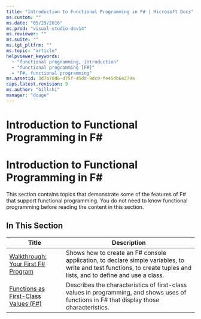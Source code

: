 ```yaml
---
title: "Introduction to Functional Programming in F# | Microsoft Docs"
ms.custom: ""
ms.date: "05/29/2016"
ms.prod: "visual-studio-dev14"
ms.reviewer: ""
ms.suite: ""
ms.tgt_pltfrm: ""
ms.topic: "article"
helpviewer_keywords: 
  - "functional programming, introduction"
  - "functional programming [F#]"
  - "F#, functional programming"
ms.assetid: 3d7a70d6-d75f-45dd-9dc0-fe45db6e279a
caps.latest.revision: 9
ms.author: "billchi"
manager: "douge"
---
```

# Introduction to Functional Programming in F# #
# Introduction to Functional Programming in F#

This section contains topics that demonstrate some of the features of F# that support functional programming. You do not need to know functional programming before reading the content in this section.


## In This Section


|Title|Description|
|-----|-----------|
|[Walkthrough: Your First F&#35; Program](Walkthrough%3A+Your+First+F%23+Program.md)|Shows how to create an F# console application, to declare simple variables, to write and test functions, to create tuples and lists, and to define and use a class.|
|[Functions as First-Class Values &#40;F&#35;&#41;](Functions+as+First-Class+Values+28%F%2329%.md)|Describes the characteristics of first-class values in programming, and shows uses of functions in F# that display those characteristics.|

